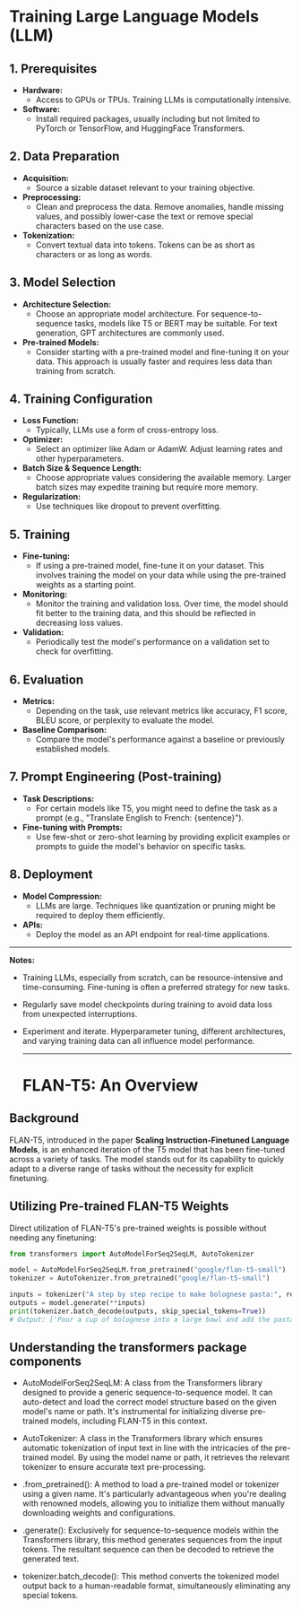 # Training Large Language Models (LLM)

## 1. Prerequisites

- **Hardware:** 
  - Access to GPUs or TPUs. Training LLMs is computationally intensive.
- **Software:** 
  - Install required packages, usually including but not limited to PyTorch or TensorFlow, and HuggingFace Transformers.

## 2. Data Preparation

- **Acquisition:** 
  - Source a sizable dataset relevant to your training objective.
- **Preprocessing:** 
  - Clean and preprocess the data. Remove anomalies, handle missing values, and possibly lower-case the text or remove special characters based on the use case.
- **Tokenization:** 
  - Convert textual data into tokens. Tokens can be as short as characters or as long as words.

## 3. Model Selection

- **Architecture Selection:** 
  - Choose an appropriate model architecture. For sequence-to-sequence tasks, models like T5 or BERT may be suitable. For text generation, GPT architectures are commonly used.
- **Pre-trained Models:** 
  - Consider starting with a pre-trained model and fine-tuning it on your data. This approach is usually faster and requires less data than training from scratch.

## 4. Training Configuration

- **Loss Function:** 
  - Typically, LLMs use a form of cross-entropy loss.
- **Optimizer:** 
  - Select an optimizer like Adam or AdamW. Adjust learning rates and other hyperparameters.
- **Batch Size & Sequence Length:** 
  - Choose appropriate values considering the available memory. Larger batch sizes may expedite training but require more memory.
- **Regularization:** 
  - Use techniques like dropout to prevent overfitting.

## 5. Training

- **Fine-tuning:** 
  - If using a pre-trained model, fine-tune it on your dataset. This involves training the model on your data while using the pre-trained weights as a starting point.
- **Monitoring:** 
  - Monitor the training and validation loss. Over time, the model should fit better to the training data, and this should be reflected in decreasing loss values.
- **Validation:** 
  - Periodically test the model's performance on a validation set to check for overfitting.

## 6. Evaluation

- **Metrics:** 
  - Depending on the task, use relevant metrics like accuracy, F1 score, BLEU score, or perplexity to evaluate the model.
- **Baseline Comparison:** 
  - Compare the model's performance against a baseline or previously established models.

## 7. Prompt Engineering (Post-training)

- **Task Descriptions:** 
  - For certain models like T5, you might need to define the task as a prompt (e.g., "Translate English to French: {sentence}").
- **Fine-tuning with Prompts:** 
  - Use few-shot or zero-shot learning by providing explicit examples or prompts to guide the model's behavior on specific tasks.

## 8. Deployment

- **Model Compression:** 
  - LLMs are large. Techniques like quantization or pruning might be required to deploy them efficiently.
- **APIs:** 
  - Deploy the model as an API endpoint for real-time applications.

---

**Notes:**

- Training LLMs, especially from scratch, can be resource-intensive and time-consuming. Fine-tuning is often a preferred strategy for new tasks.
- Regularly save model checkpoints during training to avoid data loss from unexpected interruptions.
- Experiment and iterate. Hyperparameter tuning, different architectures, and varying training data can all influence model performance.

  ---
  # FLAN-T5: An Overview

## Background
FLAN-T5, introduced in the paper **Scaling Instruction-Finetuned Language Models**, is an enhanced iteration of the T5 model that has been fine-tuned across a variety of tasks. The model stands out for its capability to quickly adapt to a diverse range of tasks without the necessity for explicit finetuning.

## Utilizing Pre-trained FLAN-T5 Weights
Direct utilization of FLAN-T5's pre-trained weights is possible without needing any finetuning:

```python
from transformers import AutoModelForSeq2SeqLM, AutoTokenizer

model = AutoModelForSeq2SeqLM.from_pretrained("google/flan-t5-small")
tokenizer = AutoTokenizer.from_pretrained("google/flan-t5-small")

inputs = tokenizer("A step by step recipe to make bolognese pasta:", return_tensors="pt")
outputs = model.generate(**inputs)
print(tokenizer.batch_decode(outputs, skip_special_tokens=True))
# Output: ['Pour a cup of bolognese into a large bowl and add the pasta']
```
## Understanding the transformers package components
- AutoModelForSeq2SeqLM: A class from the Transformers library designed to provide a generic sequence-to-sequence model. It can auto-detect and load the correct model structure based on the given model's name or path. It's instrumental for initializing diverse pre-trained models, including FLAN-T5 in this context.

- AutoTokenizer: A class in the Transformers library which ensures automatic tokenization of input text in line with the intricacies of the pre-trained model. By using the model name or path, it retrieves the relevant tokenizer to ensure accurate text pre-processing.

- .from_pretrained(): A method to load a pre-trained model or tokenizer using a given name. It's particularly advantageous when you're dealing with renowned models, allowing you to initialize them without manually downloading weights and configurations.

- .generate(): Exclusively for sequence-to-sequence models within the Transformers library, this method generates sequences from the input tokens. The resultant sequence can then be decoded to retrieve the generated text.

- tokenizer.batch_decode(): This method converts the tokenized model output back to a human-readable format, simultaneously eliminating any special tokens.
